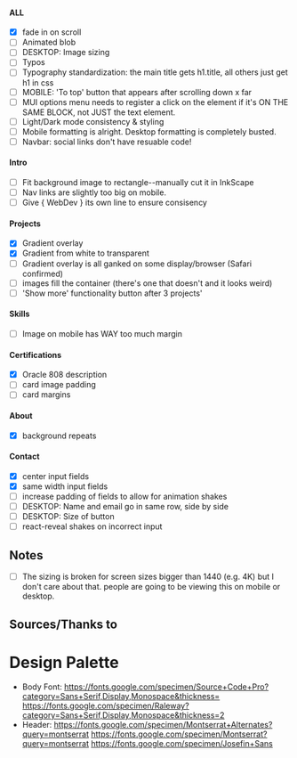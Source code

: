 #### ALL

- [x] fade in on scroll
- [ ] Animated blob
- [ ] DESKTOP: Image sizing
- [ ] Typos
- [ ] Typography standardization: the main title gets h1.title, all others just get h1 in css
- [ ] MOBILE: 'To top' button that appears after scrolling down x far
- [ ] MUI options menu needs to register a click on the element if it's ON THE SAME BLOCK, not JUST the text element.
- [ ] Light/Dark mode consistency & styling
- [ ] Mobile formatting is alright. Desktop formatting is completely busted.
- [ ] Navbar: social links don't have resuable code!

#### Intro

- [ ] Fit background image to rectangle--manually cut it in InkScape
- [ ] Nav links are slightly too big on mobile.
- [ ] Give { WebDev } its own line to ensure consisency

#### Projects

- [x] Gradient overlay
- [x] Gradient from white to transparent
- [ ] Gradient overlay is all ganked on some display/browser (Safari confirmed)
- [ ] images fill the container (there's one that doesn't and it looks weird)
- [ ] 'Show more' functionality button after 3 projects'

#### Skills

- [ ] Image on mobile has WAY too much margin

#### Certifications

- [x] Oracle 808 description
- [ ] card image padding
- [ ] card margins

#### About

- [x] background repeats

#### Contact

- [x] center input fields
- [x] same width input fields
- [ ] increase padding of fields to allow for animation shakes
- [ ] DESKTOP: Name and email go in same row, side by side
- [ ] DESKTOP: Size of button
- [ ] react-reveal shakes on incorrect input

## Notes

- [ ] The sizing is broken for screen sizes bigger than 1440 (e.g. 4K) but I don't care about that. people are going to be viewing this on mobile or desktop.

## Sources/Thanks to

# Design Palette

- Body Font: https://fonts.google.com/specimen/Source+Code+Pro?category=Sans+Serif,Display,Monospace&thickness=
  https://fonts.google.com/specimen/Raleway?category=Sans+Serif,Display,Monospace&thickness=2
- Header: https://fonts.google.com/specimen/Montserrat+Alternates?query=montserrat
  https://fonts.google.com/specimen/Montserrat?query=montserrat
  https://fonts.google.com/specimen/Josefin+Sans
